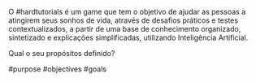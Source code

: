 O #hardtutorials é um game que tem o objetivo de ajudar as pessoas a atingirem seus sonhos de vida, através de desafios práticos e testes contextualizados, a partir de uma base de conhecimento organizado, sintetizado e explicações simplificadas, utilizando Inteligência Artificial.

Qual o seu propósitos definido?

#purpose #objectives #goals